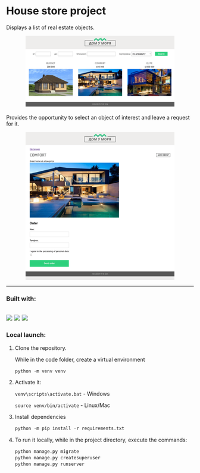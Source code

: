 # House store project
 
Displays a list of real estate objects.

<p align="center">
      <img src="https://github.com/serj-goa/house-store-project/blob/main/site_example/homepage.png" alt="Homepage" width="400">
</p>

Provides the opportunity to select an object of interest and leave a request for it.

<p align="center">
      <img src="https://github.com/serj-goa/house-store-project/blob/main/site_example/house_detail.png" alt="House detail" width="400">
</p>

---

### Built with:

[<img src="https://img.shields.io/badge/python-3.11-blue?style=for-the-badge&logo=Python">](https://www.python.org/)
[<img src="https://img.shields.io/badge/Django-3.0-blue?style=for-the-badge&logo=Django">](https://docs.djangoproject.com/en/4.1/)
[<img src="https://img.shields.io/badge/SQLite3-grey?style=for-the-badge&logo=SQLite3">](https://www.postgresql.org/)
---

### Local launch:

1. Clone the repository.

    While in the code folder, create a virtual environment 

    ```python
    python -m venv venv
    ```

2. Activate it:

    `venv\scripts\activate.bat` - Windows

    `source venv/bin/activate`  - Linux/Mac

3. Install dependencies 
    ```python
    python -m pip install -r requirements.txt
   ```

4. To run it locally, while in the project directory, execute the commands:

    ```python
    python manage.py migrate
    python manage.py createsuperuser
    python manage.py runserver
    ```

